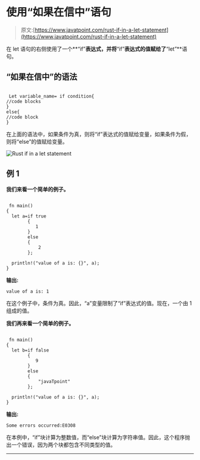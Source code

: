# 使用“如果在信中”语句

> 原文:[https://www.javatpoint.com/rust-if-in-a-let-statement](https://www.javatpoint.com/rust-if-in-a-let-statement)

在 let 语句的右侧使用了一个**“if”**表达式，并将**“if”**表达式的值赋给了**“let”**语句。

## “如果在信中”的语法

```

 Let variable_name= if condition{
//code blocks
}  
else{
//code block
}

```

在上面的语法中，如果条件为真，则将“if”表达式的值赋给变量，如果条件为假，则将“else”的值赋给变量。

![Rust if in a let statement](../Images/35626f87df4eddffb438565ba0db6e94.png)

## 例 1

**我们来看一个简单的例子。**

```

 fn main()
{
  let a=if true
        {
           1
        }
        else
        {
            2
        };

  println!("value of a is: {}", a);
}

```

**输出:**

```
value of a is: 1

```

在这个例子中，条件为真。因此，“a”变量限制了“if”表达式的值。现在，一个由 1 组成的值。

**我们再来看一个简单的例子。**

```

 fn main()
{
  let b=if false
        {
           9
        }
        else
        {
            "javaTpoint"
        };

  println!("value of a is: {}", a);
}

```

**输出:**

```
Some errors occurred:E0308

```

在本例中，“if”块计算为整数值，而“else”块计算为字符串值。因此，这个程序抛出一个错误，因为两个块都包含不同类型的值。

* * *